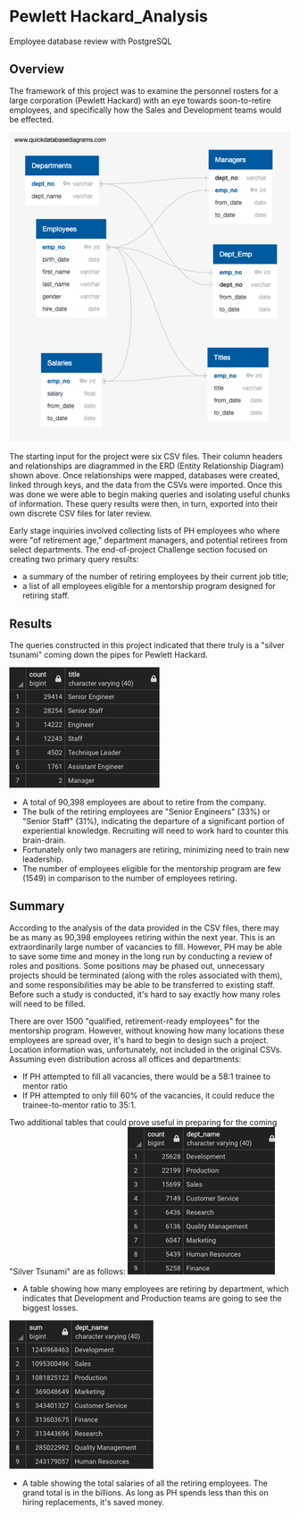 # Pewlett Hackard_Analysis
 Employee database review with PostgreSQL

## Overview
The framework of this project was to examine the personnel rosters for a large corporation (Pewlett Hackard) with an eye towards soon-to-retire employees, and specifically how the Sales and Development teams would be effected.

![Entity Relationship Diagram](resources/EmployeeDB.png)

The starting input for the project were six CSV files. Their column headers and relationships are diagrammed in the ERD (Entity Relationship Diagram) shown above. Once relationships were mapped, databases were created, linked through keys, and the data from the CSVs were imported. Once this was done we were able to begin making queries and isolating useful chunks of information. These query results were then, in turn, exported into their own discrete CSV files for later review.

Early stage inquiries involved collecting lists of PH employees who where were "of retirement age," department managers, and potential retirees from select departments. The end-of-project Challenge section focused on creating two primary query results:
- a summary of the number of retiring employees by their current job title;
- a list of all employees eligible for a mentorship program designed for retiring staff.

## Results
The queries constructed in this project indicated that there truly is a "silver tsunami" coming down the pipes for Pewlett Hackard.

![Retiring Employee Numbers by Title](resources/retiring_titles.png)

- A total of 90,398 employees are about to retire from the company.
- The bulk of the retiring employees are "Senior Engineers" (33%) or "Senior Staff" (31%), indicating the departure of a significant portion of experiential knowledge. Recruiting will need to work hard to counter this brain-drain.
- Fortunately only two managers are retiring, minimizing need to train new leadership.
- The number of employees eligible for the mentorship program are few (1549) in comparison to the number of employees retiring.

## Summary
According to the analysis of the data provided in the CSV files, there may be as many as 90,398 employees retiring within the next year. This is an extraordinarily large number of vacancies to fill. However, PH may be able to save some time and money in the long run by conducting a review of roles and positions. Some positions may be phased out, unnecessary projects should be terminated (along with the roles associated with them), and some responsibilities may be able to be transferred to existing staff. Before such a study is conducted, it's hard to say exactly how many roles will need to be filled.

There are over 1500 "qualified, retirement-ready employees" for the mentorship program. However, without knowing how many locations these employees are spread over, it's hard to begin to design such a project. Location information was, unfortunately, not included in the original CSVs. Assuming even distribution across all offices and departments:
- If PH attempted to fill all vacancies, there would be a 58:1 trainee to mentor ratio
- If PH attempted to only fill 60% of the vacancies, it could reduce the trainee-to-mentor ratio to 35:1.

Two additional tables that could prove useful in preparing for the coming "Silver Tsunami" are as follows:
![Retiring Employees by Department](resources/retiring_dept_count.png)
- A table showing how many employees are retiring by department, which indicates that Development and Production teams are going to see the biggest losses.

![Retiring Employees Salaries Summation](resources/retiring_salary_sum.png)
- A table showing the total salaries of all the retiring employees. The grand total is in the billions. As long as PH spends less than this on hiring replacements, it's saved money.
